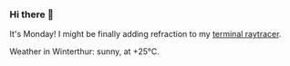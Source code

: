 ### Hi there :wave:

It's Monday! I might be finally adding refraction to my [terminal raytracer](https://github.com/bewuethr/bash-raytracer).

Weather in Winterthur: sunny, at +25°C.
